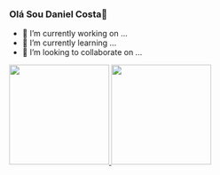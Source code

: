 ### Olá Sou Daniel Costa👋


- 🔭 I’m currently working on ...
- 🌱 I’m currently learning ...
- 👯 I’m looking to collaborate on ...

<div>
  <a href="https://github.com/DanielCosta30">
  <img height="180em" src="https://github-readme-stats.vercel.app/api?username=DanielCosta30&show_icons=true&theme=dracula&include_all_commits=true&count_private=true"/>
  <img height="180em" src="https://github-readme-stats.vercel.app/api/top-langs/?username=DanielCosta30&layout=compact&langs_count=7&theme=dracula"/>
</div>
